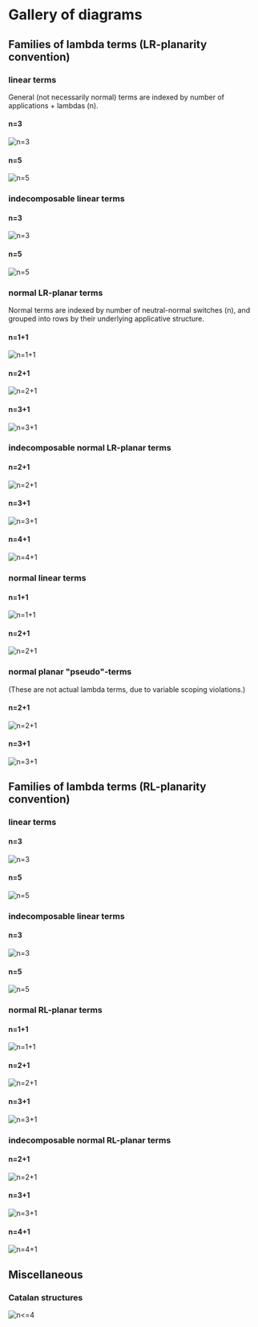 # Gallery of diagrams

## Families of lambda terms (LR-planarity convention)

### linear terms
General (not necessarily normal) terms are indexed by number of applications + lambdas (n).

#### n=3
![n=3](https://rawgit.com/noamz/linlam-gos/master/diagrams/linearLR3.svg)
#### n=5
![n=5](https://rawgit.com/noamz/linlam-gos/master/diagrams/linearLR5.svg)

### indecomposable linear terms

#### n=3
![n=3](https://rawgit.com/noamz/linlam-gos/master/diagrams/indecompLR3.svg)
#### n=5
![n=5](https://rawgit.com/noamz/linlam-gos/master/diagrams/indecompLR5.svg)

### normal LR-planar terms
Normal terms are indexed by number of neutral-normal switches (n), and grouped into rows by their underlying applicative structure.

#### n=1+1
![n=1+1](https://rawgit.com/noamz/linlam-gos/master/diagrams/nptLR1.svg)
#### n=2+1
![n=2+1](https://rawgit.com/noamz/linlam-gos/master/diagrams/nptLR2.svg)
#### n=3+1
![n=3+1](https://rawgit.com/noamz/linlam-gos/master/diagrams/nptLR3.svg)

### indecomposable normal LR-planar terms
#### n=2+1
![n=2+1](https://rawgit.com/noamz/linlam-gos/master/diagrams/nptiLR2.svg)
#### n=3+1
![n=3+1](https://rawgit.com/noamz/linlam-gos/master/diagrams/nptiLR3.svg)
#### n=4+1
![n=4+1](https://rawgit.com/noamz/linlam-gos/master/diagrams/nptiLR4.svg)

### normal linear terms

#### n=1+1
![n=1+1](https://rawgit.com/noamz/linlam-gos/master/diagrams/nltLR1.svg)
#### n=2+1
![n=2+1](https://rawgit.com/noamz/linlam-gos/master/diagrams/nltLR2.svg)

### normal planar "pseudo"-terms

(These are not actual lambda terms, due to variable scoping violations.)

#### n=2+1
![n=2+1](https://rawgit.com/noamz/linlam-gos/master/diagrams/pseudo-npt2.svg)
#### n=3+1
![n=3+1](https://rawgit.com/noamz/linlam-gos/master/diagrams/pseudo-npt3.svg)


## Families of lambda terms (RL-planarity convention)

### linear terms
#### n=3
![n=3](https://rawgit.com/noamz/linlam-gos/master/diagrams/linearRL3.svg)
#### n=5
![n=5](https://rawgit.com/noamz/linlam-gos/master/diagrams/linearRL5.svg)

### indecomposable linear terms

#### n=3
![n=3](https://rawgit.com/noamz/linlam-gos/master/diagrams/indecompRL3.svg)
#### n=5
![n=5](https://rawgit.com/noamz/linlam-gos/master/diagrams/indecompRL5.svg)

### normal RL-planar terms
#### n=1+1
![n=1+1](https://rawgit.com/noamz/linlam-gos/master/diagrams/nptRL1.svg)
#### n=2+1
![n=2+1](https://rawgit.com/noamz/linlam-gos/master/diagrams/nptRL2.svg)
#### n=3+1
![n=3+1](https://rawgit.com/noamz/linlam-gos/master/diagrams/nptRL3.svg)

### indecomposable normal RL-planar terms
#### n=2+1
![n=2+1](https://rawgit.com/noamz/linlam-gos/master/diagrams/nptiRL2.svg)
#### n=3+1
![n=3+1](https://rawgit.com/noamz/linlam-gos/master/diagrams/nptiRL3.svg)
#### n=4+1
![n=4+1](https://rawgit.com/noamz/linlam-gos/master/diagrams/nptiRL4.svg)

## Miscellaneous

### Catalan structures
![n<=4](https://rawgit.com/noamz/linlam-gos/master/diagrams/catalan4.svg)
